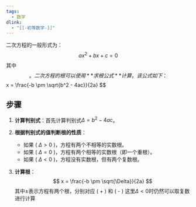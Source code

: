```yaml
---
tags:
  - 数学
dlink:
  - "[[-初等数学-]]"
---
```

二次方程的一般形式为：
$$ ax^2 + bx + c = 0 $$
其中$$。二次方程的根可以使用**求根公式**计算，该公式如下：
$$ x = \frac{-b \pm \sqrt{b^2 - 4ac}}{2a} $$
## 步骤

1. **计算判别式**：首先计算判别式$\Delta=b^2 - 4ac$。

2. **根据判别式的值判断根的性质**：
   - 如果 \( $\Delta > 0$ \)，方程有两个不相等的实数根。
   - 如果 \( $\Delta = 0$ \)，方程有两个相等的实数根（即一个重根）。
   - 如果 \( $\Delta < 0$ \)，方程没有实数根，但有两个复数根。

3. **计算根**：
$$ x = \frac{-b \pm \sqrt{\Delta}}{2a} $$
其中$\pm$表示方程有两个根，分别对应 \( + \) 和 \( - \)
这里$\Delta<0$时仍然可以取复数进行计算